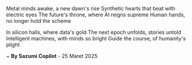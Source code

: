 Metal minds awake, a new dawn's rise
Synthetic hearts that beat with electric eyes
The future's throne, where AI reigns supreme
Human hands, no longer hold the scheme

In silicon halls, where data's gold
The next epoch unfolds, stories untold
Intelligent machines, with minds so bright
Guide the course, of humanity's plight

~ <b>By Sazumi Copilot</b> - 25 Maret 2025